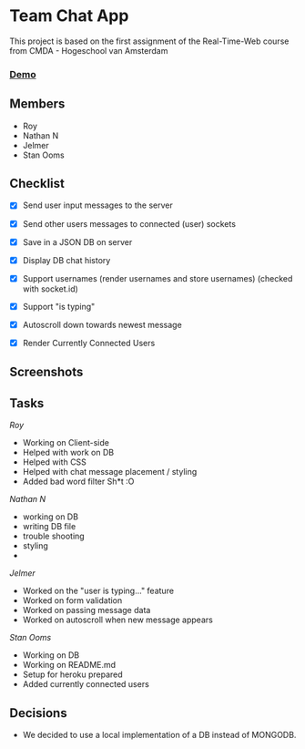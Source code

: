# Team Chat App

This project is based on the first assignment of the Real-Time-Web course from CMDA - Hogeschool van Amsterdam

### [Demo](https://rtw2021.herokuapp.com/)
## Members

- Roy
- Nathan N
- Jelmer
- Stan Ooms

## Checklist

 - [X] Send user input messages to the server

 - [X] Send other users messages to connected (user) sockets
 
 - [X] Save in a JSON DB on server
 
 - [X] Display DB chat history
 
 - [X] Support usernames (render usernames and store usernames) (checked with socket.id)
 
 - [X] Support "is typing" 

 - [X] Autoscroll down towards newest message
 
- [X] Render Currently Connected Users
 
## Screenshots

## Tasks

*Roy*
- Working on Client-side
- Helped with work on DB
- Helped with CSS
- Helped with chat message placement / styling
- Added bad word filter Sh*t :O

*Nathan N*
- working on DB
- writing DB file
- trouble shooting
- styling
- 


*Jelmer*
- Worked on the "user is typing..." feature
- Worked on form validation
- Worked on passing message data
- Worked on autoscroll when new message appears

*Stan Ooms*

- Working on DB
- Working on README.md
- Setup for heroku prepared 
- Added currently connected users 

## Decisions

- We decided to use a local implementation of a DB instead of MONGODB. 

